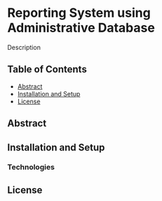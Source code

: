 # Reporting System using Administrative Database

Description

## Table of Contents

- [Abstract](#abstract)
- [Installation and Setup](#installation-and-setup)
- [License](#license)

## Abstract

## Installation and Setup

### Technologies

## License